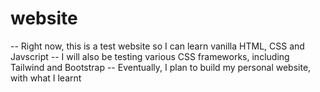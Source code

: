 # website
-- Right now, this is a test website so I can learn vanilla HTML, CSS and Javscript
-- I will also be testing various CSS frameworks, including Tailwind and Bootstrap
-- Eventually, I plan to build my personal website, with what I learnt
